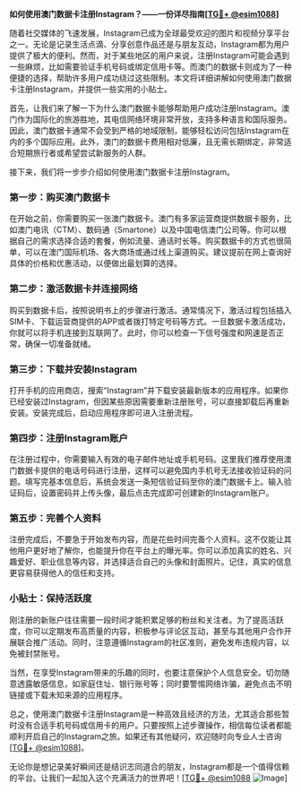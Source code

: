 **如何使用澳门数据卡注册Instagram？——一份详尽指南[[TG💪+ @esim1088](https://t.me/s/esim1088)]**

随着社交媒体的飞速发展，Instagram已成为全球最受欢迎的图片和视频分享平台之一。无论是记录生活点滴、分享创意作品还是与朋友互动，Instagram都为用户提供了极大的便利。然而，对于某些地区的用户来说，注册Instagram可能会遇到一些麻烦，比如需要验证手机号码或绑定信用卡等。而澳门的数据卡则成为了一种便捷的选择，帮助许多用户成功绕过这些限制。本文将详细讲解如何使用澳门数据卡注册Instagram，并提供一些实用的小贴士。

首先，让我们来了解一下为什么澳门数据卡能够帮助用户成功注册Instagram。澳门作为国际化的旅游胜地，其电信网络环境非常开放，支持多种语言和国际服务。因此，澳门数据卡通常不会受到严格的地域限制，能够轻松访问包括Instagram在内的多个国际应用。此外，澳门的数据卡费用相对低廉，且无需长期绑定，非常适合短期旅行者或希望尝试新服务的人群。

接下来，我们将一步步介绍如何使用澳门数据卡注册Instagram。

### 第一步：购买澳门数据卡

在开始之前，你需要购买一张澳门数据卡。澳门有多家运营商提供数据卡服务，比如澳门电讯（CTM）、数码通（Smartone）以及中国电信澳门公司等。你可以根据自己的需求选择合适的套餐，例如流量、通话时长等。购买数据卡的方式也很简单，可以在澳门国际机场、各大商场或通过线上渠道购买。建议提前在网上查询好具体的价格和优惠活动，以便做出最划算的选择。

### 第二步：激活数据卡并连接网络

购买到数据卡后，按照说明书上的步骤进行激活。通常情况下，激活过程包括插入SIM卡、下载运营商提供的APP或者拨打特定号码等方式。一旦数据卡激活成功，你就可以将手机连接到互联网了。此时，你可以检查一下信号强度和网速是否正常，确保一切准备就绪。

### 第三步：下载并安装Instagram

打开手机的应用商店，搜索“Instagram”并下载安装最新版本的应用程序。如果你已经安装过Instagram，但因某些原因需要重新注册账号，可以直接卸载后再重新安装。安装完成后，启动应用程序即可进入注册流程。

### 第四步：注册Instagram账户

在注册过程中，你需要输入有效的电子邮件地址或手机号码。这里我们推荐使用澳门数据卡提供的电话号码进行注册，这样可以避免国内手机号无法接收验证码的问题。填写完基本信息后，系统会发送一条短信验证码至你的澳门数据卡上。输入验证码后，设置密码并上传头像，最后点击完成即可创建新的Instagram账户。

### 第五步：完善个人资料

注册完成后，不要急于开始发布内容，而是花些时间完善个人资料。这不仅能让其他用户更好地了解你，也能提升你在平台上的曝光率。你可以添加真实的姓名、兴趣爱好、职业信息等内容，并选择适合自己的头像和封面照片。记住，真实的信息更容易获得他人的信任和支持。

### 小贴士：保持活跃度

刚注册的新账户往往需要一段时间才能积累足够的粉丝和关注者。为了提高活跃度，你可以定期发布高质量的内容，积极参与评论区互动，甚至与其他用户合作开展联合推广活动。同时，注意遵循Instagram的社区准则，避免发布违规内容，以免被封禁账号。

当然，在享受Instagram带来的乐趣的同时，也要注意保护个人信息安全。切勿随意透露敏感信息，如家庭住址、银行账号等；同时要警惕网络诈骗，避免点击不明链接或下载未知来源的应用程序。

总之，使用澳门数据卡注册Instagram是一种高效且经济的方法，尤其适合那些暂时没有合适手机号码或信用卡的用户。只要按照上述步骤操作，相信每位读者都能顺利开启自己的Instagram之旅。如果还有其他疑问，欢迎随时向专业人士咨询[[TG💪+ @esim1088](https://t.me/s/esim1088)]。

无论你是想记录美好瞬间还是结识志同道合的朋友，Instagram都是一个值得信赖的平台。让我们一起加入这个充满活力的世界吧！[[TG💪+ @esim1088](https://t.me/s/esim1088) ![Image](https://i.postimg.cc/4NQfJmqS/Snipaste-2025-05-13-00-14-12.png)]